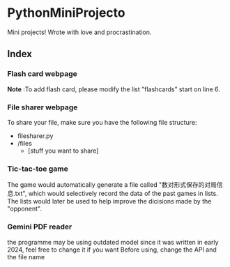 # PythonMiniProjecto
Mini projects! Wrote with love and procrastination.

## **Index**  
  ### Flash card webpage  
  **Note** :To add flash card, please modify the list "flashcards" start on line 6.  
    
  ### File sharer webpage  
  To share your file, make sure you have the following file structure:  
  - filesharer.py
  - /files
    - [stuff you want to share]

  ### Tic-tac-toe game  
  The game would automatically generate a file called "数对形式保存的对局信息.txt", which would selectively record the data of the past games in lists. The lists would later be used to help improve the dicisions made by the "opponent". 

  ### Gemini PDF reader
  the programme may be using outdated model since it was written in early 2024, feel free to change it if you want
  Before using, change the API and the file name
